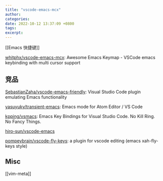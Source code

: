 ```yaml
---
title: "vscode-emacs-mcx"
author: 
categories: 
date: 2022-10-12 13:37:09 +0800
tags: 
excerpt: 
---
```




[[Emacs 快捷键]]

[whitphx/vscode-emacs-mcx](https://github.com/whitphx/vscode-emacs-mcx): Awesome Emacs Keymap - VSCode emacs keybinding with multi cursor support





## 竞品


[SebastianZaha/vscode-emacs-friendly](https://github.com/SebastianZaha/vscode-emacs-friendly): Visual Studio Code plugin emulating Emacs functionality

[yasuyuky/transient-emacs](https://github.com/yasuyuky/transient-emacs): Emacs mode for Atom Editor / VS Code

[kpping/vsmacs](https://github.com/kpping/vsmacs): Emacs Key Bindings for Visual Studio Code. No Kill Ring. No Fancy Things.

[hiro-sun/vscode-emacs](https://github.com/hiro-sun/vscode-emacs)

[pompeybrain/vscode-fly-keys](https://github.com/pompeybrain/vscode-fly-keys): a plugin for vscode editing (emacs xah-fly-keys style)


## Misc

[[vim-meta]]



